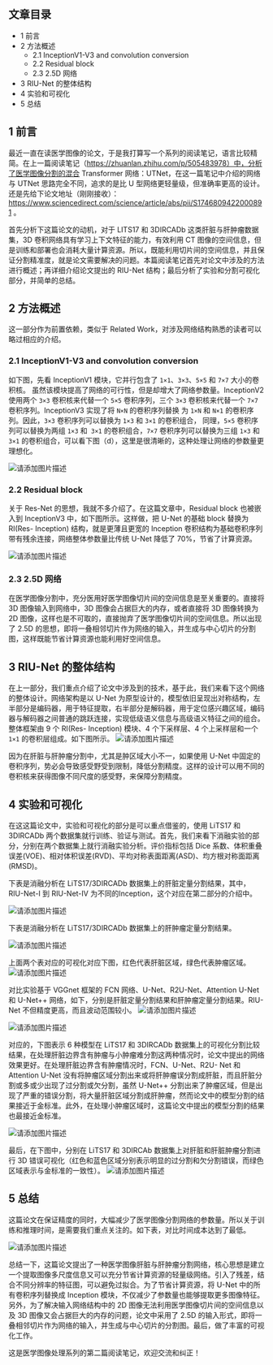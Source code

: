 
## 文章目录

- 1 前言
- 2 方法概述
  - 2.1 InceptionV1-V3 and convolution conversion
  - 2.2 Residual block
  - 2.3 2.5D 网络
- 3 RIU-Net 的整体结构
- 4 实验和可视化
- 5 总结

## 1 前言

最近一直在读医学图像的论文，于是我打算写一个系列的阅读笔记，语言比较精简。在上一篇阅读笔记（https://zhuanlan.zhihu.com/p/505483978）中，分析了医学图像分割的混合 Transformer 网络：UTNet，在这一篇笔记中介绍的网络与 UTNet 思路完全不同，追求的是比 U 型网络更轻量级，但准确率更高的设计。还是先给下论文地址（刚刚接收）： https://www.sciencedirect.com/science/article/abs/pii/S1746809422000891 。

首先分析下这篇论文的动机，对于 LITS17 和 3DIRCADb 这类肝脏与肝肿瘤数据集，3D 卷积网络具有学习上下文特征的能力，有效利用 CT 图像的空间信息，但是训练和部署也会消耗大量计算资源。所以，既能利用切片间的空间信息，并且保证分割精准度，就是论文需要解决的问题。本篇阅读笔记首先对论文中涉及的方法进行概述；再详细介绍论文提出的 RIU-Net 结构；最后分析了实验和分割可视化部分，并简单的总结。

## 2 方法概述

这一部分作为前置依赖，类似于 Related Work，对涉及网络结构熟悉的读者可以略过相应的介绍。

### 2.1 InceptionV1-V3 and convolution conversion

如下图，先看 InceptionV1 模块，它并行包含了 `1×1`、`3×3`、`5×5` 和 `7×7` 大小的卷积核。 虽然该模块提高了网络的可行性，但是却增大了网络参数量。InceptionV2 使用两个 `3×3` 卷积核来代替一个 `5×5` 卷积序列，三个 `3×3` 卷积核来代替一个 `7×7` 卷积序列。InceptionV3 实现了将 `N×N` 的卷积序列替换 为 `1×N` 和 `N×1` 的卷积序列。因此，`3×3` 卷积序列可以替换为 `1×3` 和 `3×1` 的卷积组合， 同理，`5×5` 卷积序列可以替换为两组 `1×3` 和` 3×1` 的卷积组合，`7×7` 卷积序列可以替换为三组 `1×3` 和 `3×1` 的卷积组合，可以看下图（d），这里是很清晰的，这种处理让网络的参数量更理想化。

![请添加图片描述](https://img-blog.csdnimg.cn/7a29f43abc2c4893a09912459336e910.png)



### 2.2 Residual block

关于 Res-Net 的思想，我就不多介绍了。在这篇文章中，Residual block 也被嵌入到 InceptionV3 中，如下图所示。这样做，把 U-Net 的基础 block 替换为 RI(Res- Inception) 结构，就是更薄且更宽的 Inception 卷积结构为基础卷积序列带有残余连接，网络整体参数量比传统 U-Net 降低了 70%，节省了计算资源。

![请添加图片描述](https://img-blog.csdnimg.cn/b77a49e31b2342af831ec688ed84a5a7.png)


### 2.3 2.5D 网络

在医学图像分割中，充分医用好医学图像切片间的空间信息是至关重要的。直接将 3D 图像输入到网络中，3D 图像会占据巨大的内存，或者直接将 3D 图像转换为 2D 图像，这样也是不可取的，直接抛弃了医学图像切片间的空间信息。所以出现了 2.5D 的思想，即将一叠相邻切片作为网络的输入，并生成与中心切片的分割图，这样既能节省计算资源也能利用好空间信息。

## 3 RIU-Net 的整体结构

在上一部分，我们重点介绍了论文中涉及到的技术，基于此，我们来看下这个网络的整体设计。网络架构是以 U-Net 为原型设计的，模型依旧呈现出对称结构，左半部分是编码器，用于特征提取，右半部分是解码器，用于定位感兴趣区域，编码器与解码器之间普通的跳跃连接，实现低级语义信息与高级语义特征之间的组合。整体框架由 9 个 RI(Res- Inception) 模块、4 个下采样层、4 个上采样层和一个 `1×1` 的卷积层组成。如下图所示。
![请添加图片描述](https://img-blog.csdnimg.cn/7a03c97c95314b12b96dcdc98261bad0.png)


因为在肝脏与肝肿瘤分割中，尤其是肿区域大小不一，如果使用 U-Net 中固定的卷积序列，势必会导致感受野受到限制，降低分割精度。这样的设计可以用不同的卷积核来获得图像不同尺度的感受野，来保障分割精度。

## 4 实验和可视化

在这这篇论文中，实验和可视化的部分是可以重点借鉴的，使用 LiTS17 和 3DIRCADb 两个数据集就行训练、验证与测试。首先，我们来看下消融实验的部分，分别在两个数据集上就行消融实验分析。评价指标包括 Dice 系数、体积重叠误差(VOE)、相对体积误差(RVD)、平均对称表面距离(ASD)、均方根对称面距离(RMSD)。

下表是消融分析在 LiTS17/3DIRCADb 数据集上的肝脏定量分割结果，其中，RIU-Net-I 到 RIU-Net-IV 为不同的Inception，这个对应在第二部分的介绍中。

![请添加图片描述](https://img-blog.csdnimg.cn/a3071eaa2aee43ed93b6ecf9d04271d4.png)


下表是消融分析在 LiTS17/3DIRCADb 数据集上的肝肿瘤定量分割结果。

![请添加图片描述](https://img-blog.csdnimg.cn/eb30848180254713bc088de2878e822f.png)


上面两个表对应的可视化对应下图，红色代表肝脏区域，绿色代表肿瘤区域。
![请添加图片描述](https://img-blog.csdnimg.cn/0fa5ad60ef1e4a03b8d40bcbef127f1a.png)


对比实验基于 VGGnet 框架的 FCN 网络、U-Net、R2U-Net、Attention U-Net 和 U-Net++ 网络，如下，分别是肝脏定量分割结果和肝肿瘤定量分割结果。RIU-Net 不但精度更高，而且波动范围较小。
![请添加图片描述](https://img-blog.csdnimg.cn/6f2cdbb04e004a42b8ff6f82261a7593.png)


![请添加图片描述](https://img-blog.csdnimg.cn/083a848b301a4564a8af7ed4c81bf786.png)


对应的，下图表示 6 种模型在 LiTS17 和 3DIRCADb 数据集上的可视化分割比较结果，在处理肝脏边界含有肿瘤与小肿瘤难分割这两种情况时，论文中提出的网络效果更好。在处理肝脏边界含有肿瘤情况时，FCN、U-Net、R2U- Net 和 Attention U-Net 没有将肿瘤区域分割出来或将肝肿瘤误分割成肝脏，而且肝脏分割或多或少出现了过分割或欠分割，虽然 U-Net++ 分割出来了肿瘤区域，但是出现了严重的错误分割，将大量肝脏区域分割成肝肿瘤，然而论文中的模型分割的结果接近于金标准。此外，在处理小肿瘤区域时，这篇论文中提出的模型分割的结果也最接近金标准。

![请添加图片描述](https://img-blog.csdnimg.cn/e52a94d941c147cd8c515972be6d4925.png)

最后，在下图中，分别在 LiTS17 和 3DIRCAb 数据集上对肝脏和肝脏肿瘤分割进行 3D 错误可视化（红色和蓝色区域分别表示明显的过分割和欠分割错误，而绿色区域表示与金标准的一致性）。
![请添加图片描述](https://img-blog.csdnimg.cn/062fdd880aab4cbc962787c6c3a82418.png)


## 5 总结

这篇论文在保证精度的同时，大幅减少了医学图像分割网络的参数量。所以关于训练和推理时间，是需要我们重点关注的。如下表，对比时间成本达到了最低。

![请添加图片描述](https://img-blog.csdnimg.cn/624cf26c374748deb8bda80ed216fa64.png)


总结一下，这篇论文提出了一种医学图像肝脏与肝肿瘤分割网络，核心思想是建立一个提取图像多尺度信息又可以充分节省计算资源的轻量级网络。引入了残差，结合不同分辨率的特征图，可以避免过拟合。为了节省计算资源，将 U-Net 中的所有卷积序列替换成 Inception 模块，不仅减少了参数量也能够提取更多图像特征。另外，为了解决输入网络结构中的 2D 图像无法利用医学图像切片间的空间信息以及 3D 图像又会占据巨大的内存的问题，论文中采用了 2.5D 的输入形式，即将一叠相邻切片作为网络的输入，并生成与中心切片的分割图。最后，做了丰富的可视化工作。

这是医学图像处理系列的第二篇阅读笔记，欢迎交流和纠正！

